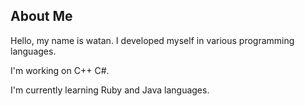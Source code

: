 ## About Me

Hello, my name is watan. I developed myself in various programming languages.

I'm working on C++ C#.

I'm currently learning Ruby and Java languages.
